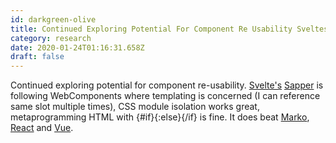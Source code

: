```yaml
---
id: darkgreen-olive
title: Continued Exploring Potential For Component Re Usability Sveltes Sapper Is Following Web Components Where Templating Is Concern
category: research
date: 2020-01-24T01:16:31.658Z
draft: false
---
```


Continued exploring potential for component re-usability. [Svelte's][1] [Sapper][2] is following WebComponents where templating is concerned (I can reference same slot multiple times), CSS module isolation works great, metaprogramming HTML with {#if}{:else}{/if} is fine. It does beat [Marko][3], [React][4] and [Vue][5].

[1]: https://svelte.dev/
[2]: https://sapper.svelte.dev/
[3]: https://markojs.com/
[4]: https://reactjs.org/
[5]: https://vuejs.org/